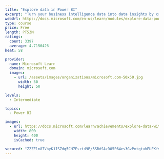 ```yaml
---
title: "Explore data in Power BI"
excerpt: "Turn your business intelligence data into data insights by creating and configuring Power BI dashboards."
webUrl: https://docs.microsoft.com/en-us/learn/modules/explore-data-power-bi/
type: course
price: Free
length: PT53M
ratings:
  count: 3397
  average: 4.7150426
heat: 58

provider:
  name: Microsoft Learn
  domain: microsoft.com
  images:
    - url: /assets/images/organizations/microsoft.com-50x50.jpg
      width: 50
      height: 50

levels:
  - Intermediate

topics:
  - Power BI

images:
  - url: https://docs.microsoft.com/learn/achievements/explore-data-with-power-bi-desktop-social.png
    width: 800
    height: 400
    isCached: true

secured: "ZZZEln87VbyK1ISZdq5CH7Esztd9P/5SRdSAzD05P64es3GvPmtqtuhEUEKfv3QItazl2mzYdJ0InogMQUI0V0dvaKHSbkPfPzqsYCzMG0yvHVuElw3zSE2ZM6g88f2PquZbuqatKhPHYVkuCt+9deZ1UpSTv1jPuXI2Oy7EcJpFy/xXAnmgBakrLun6BSXj/Y7SBzn4eBiWPTx2FS1pHnGK9bUYnsX/vq4vtbsFR/bZijLgR/yBSjTvIBzb9+/1Me0qPu3a73GxGk4VMJYfhNIfvk3Xa+3Kh6reCuEyGPQwa636l+o/CqHaUf5K59M3uHRvIHjeg1pn6PD6qhdRi87BesZYuQpuue6wWlGjwnSbZLQNIuwnBLuY6rEamxaTrBxnkywl1HqSazFhpv/92M5uLf9Alm3aDGbRyNL+lr8=;i6kqMgDAsm6U9OnDADfrVQ=="
---
```


